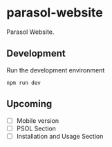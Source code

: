 # parasol-website
Parasol Website.

## Development
Run the development environment

`npm run dev`


## Upcoming

- [ ] Mobile version
- [ ] PSOL Section
- [ ] Installation and Usage Section
